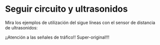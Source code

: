 
# Seguir circuito y ultrasonidos

Mira los ejemplos de utilización del sigue líneas con el sensor de distancia de ultrasonidos:

¡¡Atención a las señales de tráfico!! Super-original!!!


